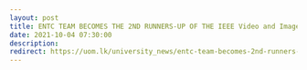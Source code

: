```yaml
---
layout: post
title: ENTC TEAM BECOMES THE 2ND RUNNERS-UP OF THE IEEE Video and Image Processing CUP 2021
date: 2021-10-04 07:30:00
description:  
redirect: https://uom.lk/university_news/entc-team-becomes-2nd-runners-ieee-video-and-image-processing-cup-2021
---
```

